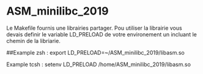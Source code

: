 # ASM_minilibc_2019

Le Makefile fournis une librairies partager.
Pou utiliser la librairie vous devais definir le variable LD_PRELOAD de votre environement un incluant le chemin 
de la libriarie.

##Example zsh : export LD_PRELOAD=~/ASM_minilibc_2019/libasm.so

Example tcsh : setenv LD_PRELOAD /home/ASM_minilibc_2019/libasm.so
